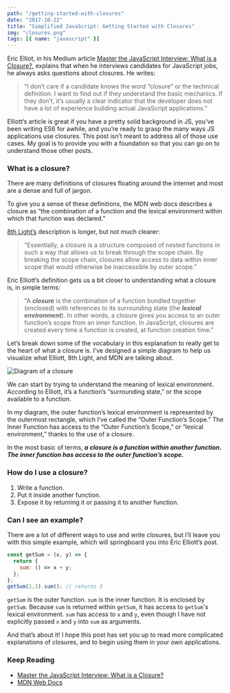 ```yaml
---
path: "/getting-started-with-closures"
date: "2017-10-22"
title: "Simplified JavaScript: Getting Started with Closures"
img: "closures.png"
tags: [{ name: "javascript" }]
---
```


Eric Elliot, in his Medium article [Master the JavaScript Interview: What is a Closure?](https://medium.com/javascript-scene/master-the-javascript-interview-what-is-a-closure-b2f0d2152b36), explains that when he interviews candidates for JavaScript jobs, he always asks questions about closures. He writes:

> “I don’t care if a candidate knows the word “closure” or the technical definition. I want to find out if they understand the basic mechanics. If they don’t, it’s usually a clear indicator that the developer does not have a lot of experience building actual JavaScript applications.”

Elliott’s article is great if you have a pretty solid background in JS, you’ve been writing ES6 for awhile, and you’re ready to grasp the many ways JS applications use closures. This post isn’t meant to address all of those use cases. My goal is to provide you with a foundation so that you can go on to understand those other posts.

### What is a closure?

There are many definitions of closures floating around the internet and most are a dense and full of jargon.

To give you a sense of these definitions, the MDN web docs describes a closure as “the combination of a function and the lexical environment within which that function was declared.”

[8th Light’s](https://8thlight.com/blog/jarkyn-soltobaeva/2017/06/13/scope-and-closures-in-javascript.html) description is longer, but not much clearer:

> “Essentially, a closure is a structure composed of nested functions in such a way that allows us to break through the scope chain. By breaking the scope chain, closures allow access to data within inner scope that would otherwise be inaccessible by outer scope.”

Eric Elliott’s definition gets us a bit closer to understanding what a closure is, in simple terms:

> "A **_closure_** is the combination of a function bundled together (enclosed) with references to its surrounding state (the **_lexical environment_**). In other words, a closure gives you access to an outer function’s scope from an inner function. In JavaScript, closures are created every time a function is created, at function creation time."

Let’s break down some of the vocabulary in this explanation to really get to the heart of what a closure is. I’ve designed a simple diagram to help us visualize what Elliott, 8th Light, and MDN are talking about.

![Diagram of a closure](https://cdn-images-1.medium.com/max/800/0*xS1eM6q2iOBmRCPb.)

We can start by trying to understand the meaning of lexical environment. According to Elliott, it’s a function’s “surrounding state,” or the scope available to a function.

In my diagram, the outer function’s lexical environment is represented by the outermost rectangle, which I’ve called the “Outer Function’s Scope.” The Inner Function has access to the “Outer Function’s Scope,” or “lexical environment,” thanks to the use of a closure.

In the most basic of terms, **_a closure is a function within another function. The inner function has access to the outer function’s scope._**

### How do I use a closure?

1. Write a function.
2. Put it inside another function.
3. Expose it by returning it or passing it to another function.

### Can I see an example?

There are a lot of different ways to use and write closures, but I’ll leave you with this simple example, which will springboard you into Eric Elliott’s post.

```js
const getSum = (x, y) => {
  return {
    sum: () => x + y;
  };
};
getSum(1,2).sum(); // returns 3
```

`getSum` is the outer function. `sum` is the inner function. It is enclosed by `getSum`. Because `sum` is returned within `getSum`, it has access to `getSum`'s lexical environment. `sum` has access to `x` and `y`, even though I have not explicitly passed `x` and `y` into `sum` as arguments.

And that’s about it! I hope this post has set you up to read more complicated explanations of closures, and to begin using them in your own applications.

### Keep Reading

- [Master the JavaScript Interview: What is a Closure?](https://medium.com/javascript-scene/master-the-javascript-interview-what-is-a-closure-b2f0d2152b36)
- [MDN Web Docs](https://developer.mozilla.org/en-US/docs/Web/JavaScript/Closures)
